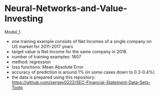 # Neural-Networks-and-Value-Investing

Model_1
- one training example consists of Net Incomes of a single company on US market for 2011-2017 years
- target value is Net Income for the same company in 2018.
- number of training examples: 1607
- method: regression
- loss functions: Mean Absolute Error
- accuracy of prediction is around 1% (in some cases down to 0.3-0.4%)
- the data is prepared using this repository: https://github.com/sergey0222/SEC-Financial-Statement-Data-Sets-Tools 
